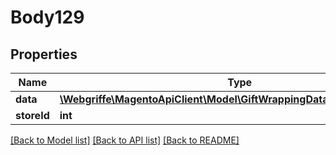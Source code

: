 # Body129

## Properties
Name | Type | Description | Notes
------------ | ------------- | ------------- | -------------
**data** | [**\Webgriffe\MagentoApiClient\Model\GiftWrappingDataWrappingInterface**](GiftWrappingDataWrappingInterface.md) |  | 
**storeId** | **int** |  | [optional] 

[[Back to Model list]](../README.md#documentation-for-models) [[Back to API list]](../README.md#documentation-for-api-endpoints) [[Back to README]](../README.md)


